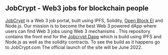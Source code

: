 ## JobCrypt - Web3 jobs for blockchain people

<a href="https://www.jobcrypt.com">JobCrypt</a> is a Web 3 job portal, built using IPFS, Solidity, <a href="https://www.blockstarlogic.com/obei">Open Block EI</a> and Node.js.
Our mission is to become the best Web 3 powered dApp where users can find Web 3 jobs using Web 3 mechanisms .
This repository contains the front end for the <a href="https://www.jobcrypt.com">Jobcrypt Dapp</a> which is build using IPFS and Node.js as well as the solidity contracts.
To see the build as it happens go to JobCrypt.com
The official launch of the site will be June 2022.
